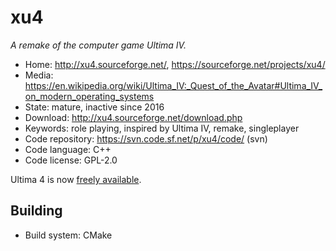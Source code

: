 # xu4

_A remake of the computer game Ultima IV._

- Home: http://xu4.sourceforge.net/, https://sourceforge.net/projects/xu4/
- Media: <https://en.wikipedia.org/wiki/Ultima_IV:_Quest_of_the_Avatar#Ultima_IV_on_modern_operating_systems>
- State: mature, inactive since 2016
- Download: http://xu4.sourceforge.net/download.php
- Keywords: role playing, inspired by Ultima IV, remake, singleplayer
- Code repository: https://svn.code.sf.net/p/xu4/code/ (svn)
- Code language: C++
- Code license: GPL-2.0

Ultima 4 is now [freely available](https://www.gog.com/game/ultima_4).

## Building

- Build system: CMake
